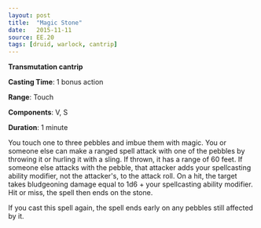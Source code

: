```yaml
---
layout: post
title:  "Magic Stone"
date:   2015-11-11
source: EE.20
tags: [druid, warlock, cantrip]
---
```


**Transmutation cantrip**

**Casting Time**: 1 bonus action

**Range**: Touch

**Components**: V, S

**Duration**: 1 minute

You touch one to three pebbles and imbue them with magic. You or someone else can make a ranged spell attack with one of the pebbles by throwing it or hurling it with a sling. If thrown, it has a range of 60 feet. If someone else attacks with the pebble, that attacker adds your spellcasting ability modifier, not the attacker's, to the attack roll. On a hit, the target takes bludgeoning damage equal to 1d6 + your spellcasting ability modifier. Hit or miss, the spell then ends on the stone.

If you cast this spell again, the spell ends early on any pebbles still affected by it.
